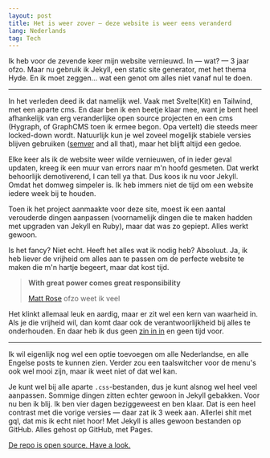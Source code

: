 ```yaml
---
layout: post
title: Het is weer zover — deze website is weer eens veranderd
lang: Nederlands
tag: Tech
---
```


Ik heb voor de zevende keer mijn website vernieuwd. In — wat? — 3 jaar ofzo. Maar nu gebruik ik Jekyll, een static site generator, met het thema Hyde. En ik moet zeggen... wat een genot om alles niet vanaf nul te doen.

---

In het verleden deed ik dat namelijk wel. Vaak met Svelte(Kit) en Tailwind, met een aparte cms. En daar ben ik een beetje klaar mee, want je bent heel afhankelijk van erg veranderlijke open source projecten en een cms (Hygraph, of GraphCMS toen ik ermee begon. Opa vertelt) die steeds meer locked-down wordt. Natuurlijk kun je wel zoveel mogelijk stabiele versies blijven gebruiken ([semver](https://en.wikipedia.org/wiki/Software_versioning#Semantic_versioning) and all that), maar het blijft altijd een gedoe.

Elke keer als ik de website weer wilde vernieuwen, of in ieder geval updaten, kreeg ik een muur van errors naar m'n hoofd gesmeten. Dat werkt behoorlijk demotiverend, I can tell ya that. Dus koos ik nu voor Jekyll. Omdat het domweg simpeler is. Ik heb immers niet de tijd om een website iedere week bij te houden.

Toen ik het project aanmaakte voor deze site, moest ik een aantal verouderde dingen aanpassen (voornamelijk dingen die te maken hadden met upgraden van Jekyll en Ruby), maar dat was zo gepiept. Alles werkt gewoon.

Is het fancy? Niet echt. Heeft het alles wat ik nodig heb? Absoluut. Ja, ik heb liever de vrijheid om alles aan te passen om de perfecte website te maken die m'n hartje begeert, maar dat kost tijd.

> **With great power comes great responsibility**
>
> [Matt Rose](https://www.youtube.com/@Matt_Rose) ofzo weet ik veel

Het klinkt allemaal leuk en aardig, maar er zit wel een kern van waarheid in. Als je die vrijheid wil, dan komt daar ook de verantwoorlijkheid bij alles te onderhouden. En daar heb ik dus geen [zin in in](https://www.youtube.com/watch?v=yKMXOeEgte8) en geen tijd voor.

---

Ik wil eigenlijk nog wel een optie toevoegen om alle Nederlandse, en alle Engelse posts te kunnen zien. Verder zou een taalswitcher voor de menu's ook wel mooi zijn, maar ik weet niet of dat wel kan.

Je kunt wel bij alle aparte `.css`-bestanden, dus je kunt alsnog wel heel veel aanpassen. Sommige dingen zitten echter gewoon in Jekyll gebakken. Voor nu ben ik blij. Ik ben vier dagen beziggeweest en ben klaar. Dat is een heel contrast met die vorige versies — daar zat ik 3 week aan. Allerlei shit met gql, dat mis ik echt niet hoor! Met Jekyll is alles gewoon bestanden op GitHub. Alles gehost op GitHub, met Pages.

[De repo is open source. Have a look.](https://github.com/tristanlukens/dev.tristanlukens.com)
